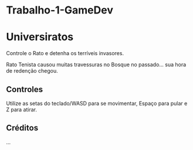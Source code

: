 # Trabalho-1-GameDev
# **Universiratos**

Controle o Rato e detenha os terríveis invasores.

Rato Tenista causou muitas travessuras no Bosque no passado... sua hora de redenção chegou.

## Controles

Utilize as setas do teclado/WASD para se movimentar, Espaço para pular e Z para atirar.

## Créditos

...
